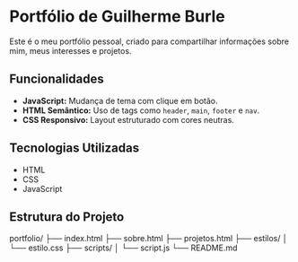 # Portfólio de Guilherme Burle

Este é o meu portfólio pessoal, criado para compartilhar informações sobre mim, meus interesses e projetos.

## Funcionalidades

- **JavaScript:** Mudança de tema com clique em botão.
- **HTML Semântico:** Uso de tags como `header`, `main`, `footer` e `nav`.
- **CSS Responsivo:** Layout estruturado com cores neutras.

## Tecnologias Utilizadas
- HTML
- CSS
- JavaScript

## Estrutura do Projeto
portfolio/
├── index.html
├── sobre.html
├── projetos.html
├── estilos/
│   └── estilo.css
├── scripts/
│   └── script.js
└── README.md

